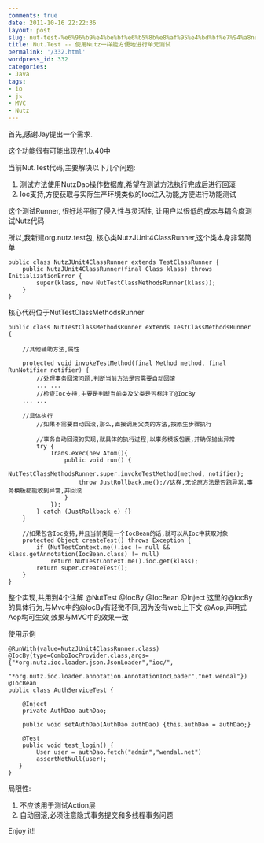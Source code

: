 ```yaml
---
comments: true
date: 2011-10-16 22:22:36
layout: post
slug: nut-test-%e6%96%b9%e4%be%bf%e6%b5%8b%e8%af%95%e4%bd%bf%e7%94%a8nutz%e7%9a%84%e4%bb%a3%e7%a0%81%e8%bf%9b%e8%a1%8c%e5%8d%95%e5%85%83%e6%b5%8b%e8%af%95
title: Nut.Test -- 使用Nutz一样能方便地进行单元测试
permalink: '/332.html'
wordpress_id: 332
categories:
- Java
tags:
- io
- js
- MVC
- Nutz
---
```


首先,感谢Jay提出一个需求.

这个功能很有可能出现在1.b.40中

当前Nut.Test代码,主要解决以下几个问题:
1. 测试方法使用NutzDao操作数据库,希望在测试方法执行完成后进行回滚
2. Ioc支持,方便获取与实际生产环境类似的Ioc注入功能,方便进行功能测试


这个测试Runner, 很好地平衡了侵入性与灵活性, 让用户以很低的成本与耦合度测试Nutz代码

所以,我新建org.nutz.test包, 核心类NutzJUnit4ClassRunner,这个类本身非常简单

    
    
    public class NutzJUnit4ClassRunner extends TestClassRunner {
        public NutzJUnit4ClassRunner(final Class klass) throws InitializationError {
            super(klass, new NutTestClassMethodsRunner(klass));
        }
    }
    



核心代码位于NutTestClassMethodsRunner

    
    
    public class NutTestClassMethodsRunner extends TestClassMethodsRunner {
    	
        //其他辅助方法,属性
    
        protected void invokeTestMethod(final Method method, final RunNotifier notifier) {
            //处理事务回滚问题,判断当前方法是否需要自动回滚
            ... ...
            //检查Ioc支持,主要是判断当前类及父类是否标注了@IocBy
    	... ...
    		
    	//具体执行
            //如果不需要自动回滚,那么,直接调用父类的方法,按原生步骤执行
    
            //事务自动回滚的实现,就具体的执行过程,以事务模板包裹,并确保抛出异常
            try {
                Trans.exec(new Atom(){
                    public void run() {
                        NutTestClassMethodsRunner.super.invokeTestMethod(method, notifier);
                        throw JustRollback.me();//这样,无论原方法是否跑异常,事务模板都能收到异常,并回滚
                    }
                });
            } catch (JustRollback e) {}
        }
    
        //如果包含Ioc支持,并且当前类是一个IocBean的话,就可以从Ioc中获取对象
        protected Object createTest() throws Exception {
            if (NutTestContext.me().ioc != null && klass.getAnnotation(IocBean.class) != null)
                return NutTestContext.me().ioc.get(klass);
            return super.createTest();
        }
    }
    



整个实现,共用到4个注解 @NutTest @IocBy @IocBean @Inject
这里的@IocBy的具体行为,与Mvc中的@IocBy有轻微不同,因为没有web上下文
@Aop,声明式Aop均可生效,效果与MVC中的效果一致

使用示例

    
    
    
    @RunWith(value=NutzJUnit4ClassRunner.class)
    @IocBy(type=ComboIocProvider.class,args={"*org.nutz.ioc.loader.json.JsonLoader","ioc/",
    	  "*org.nutz.ioc.loader.annotation.AnnotationIocLoader","net.wendal"})
    @IocBean
    public class AuthServiceTest {
    
        @Inject
        private AuthDao authDao;
    
        public void setAuthDao(AuthDao authDao) {this.authDao = authDao;}
    
        @Test
        public void test_login() {
            User user = authDao.fetch("admin","wendal.net")
            assertNotNull(user);
       }
    }
    
    



局限性:
1. 不应该用于测试Action层
2. 自动回滚,必须注意隐式事务提交和多线程事务问题


Enjoy it!!
